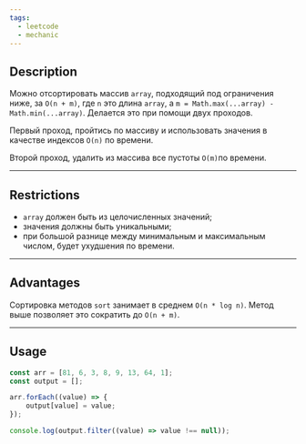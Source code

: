 ```yaml
---
tags:
  - leetcode
  - mechanic
---
```

## Description

Можно отсортировать массив `array`, подходящий под ограничения ниже, за `O(n + m)`, где `n` это длина `array`, а `m = Math.max(...array) - Math.min(...array)`. Делается это при помощи двух проходов.

Первый проход, пройтись по массиву и использовать значения в качестве индексов `O(n)` по времени.

Второй проход, удалить из массива все пустоты `O(m)`по времени.

---
## Restrictions 

- `array` должен быть из целочисленных значений;
- значения должны быть уникальными;
- при большой разнице между минимальным и максимальным числом, будет ухудшения по времени.

---
## Advantages

Сортировка методов `sort` занимает в среднем `O(n * log n)`. Метод выше позволяет это сократить до `O(n + m)`.

---
## Usage

```typescript
const arr = [81, 6, 3, 8, 9, 13, 64, 1];
const output = [];

arr.forEach((value) => {
	output[value] = value;
});

console.log(output.filter((value) => value !== null));
```